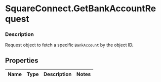 # SquareConnect.GetBankAccountRequest

### Description

Request object to fetch a specific `BankAccount` by the object ID.

## Properties
Name | Type | Description | Notes
------------ | ------------- | ------------- | -------------


